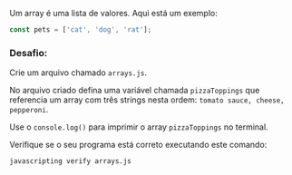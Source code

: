 Um array é uma lista de valores. Aqui está um exemplo:

```js
const pets = ['cat', 'dog', 'rat'];
```

### Desafio:

Crie um arquivo chamado `arrays.js`.

No arquivo criado defina uma variável chamada `pizzaToppings` que referencia um array com três strings nesta ordem: `tomato sauce, cheese, pepperoni`.

Use o `console.log()` para imprimir o array `pizzaToppings` no terminal.

Verifique se o seu programa está correto executando este comando:

```bash
javascripting verify arrays.js
```
